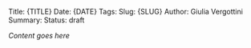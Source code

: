 Title: {TITLE}
Date: {DATE}
Tags:
Slug: {SLUG}
Author: Giulia Vergottini
Summary:
Status: draft

_Content goes here_
